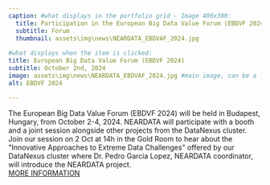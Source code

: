 ```yaml
---
caption: #what displays in the portfolio grid - Image 400x300:
  title: Participation in the European Big Data Value Forum (EBDVF 2024)
  subtitle: Forum
  thumbnail: assets\img\news\NEARDATA_EBDVAF_2024.jpg
  
#what displays when the item is clicked:
title: European Big Data Value Forum (EBDVF 2024)
subtitle: October 2nd, 2024
image: assets\img\news\NEARDATA_EBDVAF_2024.jpg #main image, can be a link or a file in assets/img/portfolio
alt: EBDVF 2024

---
```

The European Big Data Value Forum (EBDVF 2024) will be held in Budapest, Hungary, from October 2-4, 2024. NEARDATA will participate with a booth and a joint session alongside other projects from the DataNexus cluster. Join our session on 2 Oct at 14h in the Gold Room to hear about the "Innovative Approaches to Extreme Data Challenges" offered by our DataNexus cluster where Dr. Pedro Garcia Lopez, NEARDATA coordinator, will introduce the NEARDATA project. 
<br/>
<a href="https://european-big-data-value-forum.eu/session/innovative-approaches-to-extreme-data-challenges/" target="_blank">MORE INFORMATION</a>




